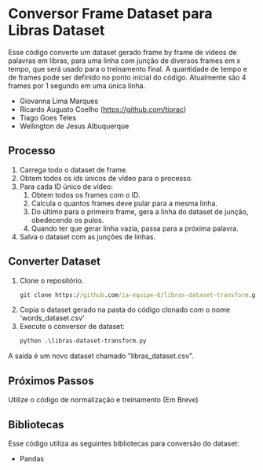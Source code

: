 # Conversor Frame Dataset para Libras Dataset 

Esse código converte um dataset gerado frame by frame de vídeos de palavras em libras, para uma linha com junção de diversos frames em x tempo, que será usado para o treinamento final. A quantidade de tempo e de frames pode ser definido no ponto inicial do código. Atualmente são 4 frames por 1 segundo em uma única linha.

* Giovanna Lima Marques 
* Ricardo Augusto Coelho (https://github.com/tiorac)
* Tiago Goes Teles 
* Wellington de Jesus Albuquerque 

## Processo

1. Carrega todo o dataset de frame.
1. Obtem todos os ids únicos de vídeo para o processo.
1. Para cada ID único de vídeo:
    1. Obtem todos os frames com o ID.
    1. Calcula o quantos frames deve pular para a mesma linha.
    1. Do último para o primeiro frame, gera a linha do dataset de junção, obedecendo os pulos.
    1. Quando ter que gerar linha vazia, passa para a próxima palavra.
1. Salva o dataset com as junções de linhas.

## Converter Dataset

1. Clone o repositório.
    ```cmd
    git clone https://github.com/ia-equipe-6/libras-dataset-transform.git
    ```
1. Copia o dataset gerado na pasta do código clonado com o nome 'words_dataset.csv'
1. Execute o conversor de dataset:
    ```cmd
    python .\libras-dataset-transform.py
    ```

A saída é um novo dataset chamado "libras_dataset.csv".

## Próximos Passos

Utilize o código de normalização e treinamento
(Em Breve)

## Bibliotecas

Esse código utiliza as seguintes bibliotecas para conversão do dataset:

* Pandas